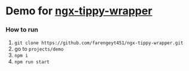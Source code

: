 # Demo for [ngx-tippy-wrapper](https://github.com/farengeyt451/ngx-tippy-wrapper)

### How to run

1. `git clone https://github.com/farengeyt451/ngx-tippy-wrapper.git`
2. go to `projects/demo`
3. `npm i`
4. `npm run start`
